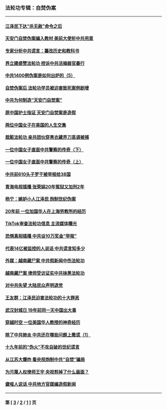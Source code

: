 ### 法轮功专辑：自焚伪案
---
#### [江泽民下达“杀无赦”命令之后](../../pages/nf5562/n13878084.md?06160430) 
#### [天安门自焚伪案编入教材 美前大使析中共用意](../../pages/nf5562/n13791932.md?06160430) 
#### [专家分析中共谎言：纂改历史和教科书](../../pages/nf5562/n13781542.md?06160430) 
#### [界立建盛赞法轮功 控诉中共活摘器官暴行](../../pages/nf5562/n13781971.md?06160430) 
#### [中共1400例伪案是如何出炉的（5）](../../pages/nf5562/n13226831.md?06160430) 
#### [自焚伪案后 法轮功学员被迫害致死案例剧增](../../pages/nf5562/n13190600.md?06160430) 
#### [中共为何制造“天安门自焚案”](../../pages/nf5562/n13183270.md?06160430) 
#### [原中国护士指证 天安门自焚案是造假](../../pages/nf5562/n13172289.md?06160430) 
#### [两位中国女子在美国的人生交集](../../pages/nf5562/n13156138.md?06160430) 
#### [栽赃法轮功 亲共团伙穿黑衣藏界刀高调被捕](../../pages/nf5562/n13073780.md?06160430) 
#### [一位中国女子直面中共警察的传奇（下）](../../pages/nf5562/n12989706.md?06160430) 
#### [一位中国女子直面中共警察的传奇（上）](../../pages/nf5562/n12985072.md?06160430) 
#### [中共前610头子罗干被举报给38国](../../pages/nf5562/n12975419.md?06160430) 
#### [青海电视插播 张荣娟20年冤狱又加刑2年](../../pages/nf5562/n12738166.md?06160430) 
#### [杨宁：嫉妒小人江泽民 炮制世纪伪案](../../pages/nf5562/n12724108.md?06160430) 
#### [20年前 一位加国华人在上海劳教所的经历](../../pages/nf5562/n12707932.md?06160430) 
#### [TikTok审查法轮功信息 主流媒体曝光](../../pages/nf5562/n12362336.md?06160430) 
#### [恐惧真相插播 中共设10万奖金“举报”](../../pages/nf5562/n12306396.md?06160430) 
#### [代表14亿被监控的人说话 中共谎言知多少](../../pages/nf5562/n12297484.md?06160430) 
#### [外媒：越南藏尸案 中共假新闻中伤法轮功](../../pages/nf5562/n12264411.md?06160430) 
#### [越南藏尸案 律师受访证实中共抹黑法轮功](../../pages/nf5562/n12261878.md?06160430) 
#### [对中共失望 大陆民众声明退党](../../pages/nf5562/n12187315.md?06160430) 
#### [王友群：江泽民迫害法轮功的十大罪恶](../../pages/nf5562/n12169074.md?06160430) 
#### [武汉封城日 19年前同一天中国出大事](../../pages/nf5562/n12150901.md?06160430) 
#### [穿越时空  一位美国华人教授的神奇经历](../../pages/nf5562/n12097460.md?06160430) 
#### [除了中共肺炎 中共还在哪些问题上撒谎（1）](../../pages/nf5562/n11955770.md?06160430) 
#### [十九年前的“伪火”不攻自破的世纪谎言](../../pages/nf5562/n11813238.md?06160430) 
#### [从江苏大爆炸 看央视炮制中共“自焚”骗局](../../pages/nf5562/n11140275.md?06160430) 
#### [为污蔑人权律师王宇 央视剪掉了什么画面？](../../pages/nf5562/n11130142.md?06160430) 
#### [聋哑人说话 中共地方官媒编造假新闻](../../pages/nf5562/n11006067.md?06160430) 

---
#### 第 [ [3](./3.md?06160430) / [2](./2.md?06160430) / [1](./1.md?06160430) ] 页
